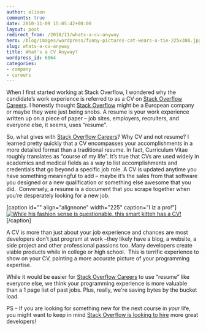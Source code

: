 ```yaml
---
author: alison
comments: true
date: 2010-11-09 15:05:42+00:00
layout: post
redirect_from: /2010/11/whats-a-cv-anyway
hero: /blog/images/wordpress/funny-pictures-cat-wears-a-tie-225x300.jpg
slug: whats-a-cv-anyway
title: What's a CV Anyway?
wordpress_id: 6064
categories:
- company
- careers
---
```


When I first started working at Stack Overflow, I wondered why the candidate’s work experience is referred to as a CV on [Stack Overflow Careers](http://careers.stackoverflow.com/). I honestly thought [Stack Overflow](http://stackoverflow.com/) might be a European company or maybe they were just being snobs. A resume is your work experience written up on a piece of paper – job sites, employers, recruiters, and everyone else, it seems, uses “resume”.

So, what gives with [Stack Overflow Careers](http://careers.stackoverflow.com/)? Why CV and not resume? I learned pretty quickly that a CV encompasses your accomplishments in a more detailed format than a traditional resume. In fact, Curriculum Vitae roughly translates as “course of my life”. It’s true that CVs are used widely in academics and medical fields as a way to list accomplishments and credentials that go beyond a specific job role. A CV is updated anytime you have something meaningful to add – maybe it’s the sales from that software you designed or a new qualification or something else awesome that you did.  Conversely, a resume is a document that you scrape together when you’re desperately looking for a new job.

[caption id="" align="alignnone" width="225" caption="I iz a pro!"][![While his fashion sense is questionable, this smart kitteh has a CV!](/blog/images/wordpress/funny-pictures-cat-wears-a-tie-225x300.jpg)](/blog/images/wordpress/funny-pictures-cat-wears-a-tie.jpg)[/caption]

A CV is more than just about your job experience and chances are most developers don’t just program at work –they likely have a blog, a website, a side project and other professional passions too. Many developers create viable products while in college or high school.  This is terrific experience to show on your CV, painting a more accurate picture of your programming expertise.

While it would be easier for [Stack Overflow Careers](http://careers.stackoverflow.com/) to use “resume” like everyone else, we think your programming experience is more valuable than a 1 page list of past jobs. Plus, really, we're saving bytes by the bucket load.

PS – If you are looking for something new for the next course in _your_ life, you might want to keep in mind [Stack Overflow is looking to hire](http://careers.stackoverflow.com/Jobs/7000/stack-overflow-developer-stack-overflow) more great developers!
